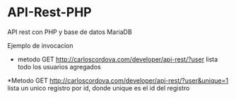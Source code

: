 # API-Rest-PHP
API rest con PHP y base de datos MariaDB

Ejemplo de invocacion

* metodo GET
http://carloscordova.com/developer/api-rest/?user
lista todo los usuarios agregados

*Metodo GET http://carloscordova.com/developer/api-rest/?user&unique=1
lista un unico registro por id, donde unique es el id del registro

